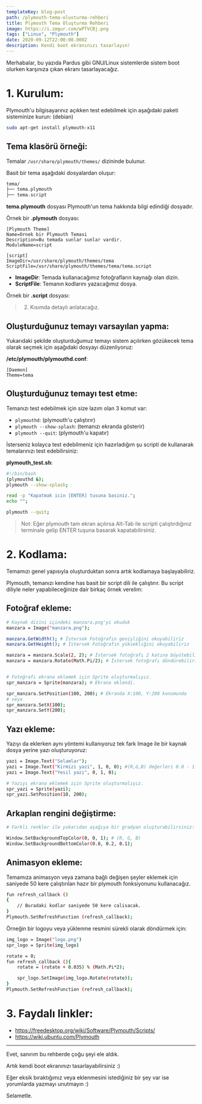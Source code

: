 ```yaml
---
templateKey: blog-post
path: /plymouth-tema-olusturma-rehberi
title: Plymouth Tema Oluşturma Rehberi
image: https://i.imgur.com/wPTVCBj.png
tags: ["Linux", "Plymouth"]
date: 2020-09-12T22:00:00.000Z
description: Kendi boot ekranınızı tasarlayın!
---
```

Merhabalar, bu yazıda Pardus gibi GNU/Linux sistemlerde sistem boot olurken karşınıza çıkan ekranı tasarlayacağız.

# 1. Kurulum:
Plymouth'u bilgisayarınız açıkken test edebilmek için aşağıdaki paketi sisteminize kurun: (debian)

```bash
sudo apt-get install plymouth-x11
```

## Tema klasörü örneği:
Temalar `/usr/share/plymouth/themes/` dizininde bulunur.

Basit bir tema aşağıdaki dosyalardan oluşur:
```bash
tema/
├── tema.plymouth
├── tema.script
```
**tema.plymouth** dosyası Plymouth'un tema hakkında bilgi edindiği dosyadır.

Örnek bir **.plymouth** dosyası:
```
[Plymouth Theme]
Name=Ornek bir Plymouth Temasi
Description=Bu temada sunlar sunlar vardir.
ModuleName=script

[script]
ImageDir=/usr/share/plymouth/themes/tema
ScriptFile=/usr/share/plymouth/themes/tema/tema.script
```
- **ImageDir**: Temada kullanacağımız fotoğrafların kaynağı olan dizin.
- **ScriptFile**: Temanın kodlarını yazacağımız dosya.

Örnek bir **.script** dosyası:
> 2. Kısımda detaylı anlatacağız.

## Oluşturduğunuz temayı varsayılan yapma:
Yukarıdaki şekilde oluşturduğumuz temayı sistem açılırken gözükecek tema olarak seçmek için aşağıdaki dosyayı düzenliyoruz:

**/etc/plymouth/plymouthd.conf**:
```
[Daemon]
Theme=tema
```

## Oluşturduğunuz temayı test etme:
Temanızı test edebilmek için size lazım olan 3 komut var:
- `plymouthd`: (plymouth'u çalıştırır)
- `plymouth --show-splash`: (temanızı ekranda gösterir)
- `plymouth --quit`: (plymouth'u kapatır)

İsterseniz kolayca test edebilmeniz için hazırladığım şu scripti de kullanarak temalarınızı test edebilirsiniz:

**plymouth_test.sh**:
```bash
#!/bin/bash
(plymouthd &);
plymouth --show-splash;

read -p "Kapatmak icin [ENTER] tusuna basiniz.";
echo "";

plymouth --quit;
```

> Not: Eğer plymouth tam ekran açılırsa Alt-Tab ile scripti çalıştırdığınız terminale gelip ENTER tuşuna basarak kapatabilirsiniz.

# 2. Kodlama:
Temamızı genel yapısıyla oluşturduktan sonra artık kodlamaya başlayabiliriz.

Plymouth, temanızı kendine has basit bir script dili ile çalıştırır. Bu script diliyle neler yapabileceğinize dair birkaç örnek verelim:

## Fotoğraf ekleme:
```bash
# Kaynak dizini içindeki manzara.png'yi okuduk
manzara = Image("manzara.png");

manzara.GetWidth(); # İstersek Fotoğrafın genişliğini okuyabiliriz
manzara.GetHeight(); # İstersek Fotoğrafın yüksekliğini okuyabiliriz

manzara = manzara.Scale(2, 2); # İstersek fotoğrafı 2 katına büyütebiliriz.
manzara = manzara.Rotate(Math.Pi/2); # İstersek fotoğrafı döndürebiliriz (radyan cinsinden değer)


# Fotoğrafı ekrana eklemek için Sprite oluşturmalıyız.
spr_manzara = Sprite(manzara); # Ekrana eklendi.

spr_manzara.SetPosition(100, 200); # Ekranda X:100, Y:200 konumunda
# veya
spr_manzara.SetX(100);
spr_manzara.SetY(200);
```

## Yazı ekleme:
Yazıyı da eklerken aynı yöntemi kullanıyoruz tek fark Image ile bir kaynak dosya yerine yazı oluşturuyoruz:
```bash
yazi = Image.Text("Selamlar");
yazi = Image.Text("Kirmizi yazi", 1, 0, 0); #(R,G,B) değerleri 0.0 - 1.0 arası.
yazi = Image.Text("Yesil yazi", 0, 1, 0);

# Yazıyı ekrana eklemek için Sprite oluşturmalıyız.
spr_yazi = Sprite(yazi);
spr_yazi.SetPosition(10, 200);
```

## Arkaplan rengini değiştirme:
```bash
# Farkli renkler ile yukarıdan aşağıya bir gradyan oluşturabilirsiniz:

Window.SetBackgroundTopColor(0, 0, 1); # (R, G, B)
Window.SetBackgroundBottomColor(0.8, 0.2, 0.1);
```

## Animasyon ekleme:
Temamıza animasyon veya zamana bağlı değişen şeyler eklemek için saniyede 50 kere çalıştırılan hazır bir plymouth fonksiyonunu kullanacağız.
```bash
fun refresh_callback ()
{
    // Buradaki kodlar saniyede 50 kere calisacak.
}
Plymouth.SetRefreshFunction (refresh_callback);
```

Örneğin bir logoyu veya yüklenme resmini sürekli olarak döndürmek için:
```bash
img_logo = Image("logo.png")
spr_logo = Sprite(img_logo)

rotate = 0;
fun refresh_callback (){
    rotate = (rotate + 0.035) % (Math.Pi*2);

    spr_logo.SetImage(img_logo.Rotate(rotate));
}
Plymouth.SetRefreshFunction (refresh_callback);
```

# 3. Faydalı linkler:

- https://freedesktop.org/wiki/Software/Plymouth/Scripts/
- https://wiki.ubuntu.com/Plymouth
---

Evet, sanırım bu rehberde çoğu şeyi ele aldık.

Artık kendi boot ekranınızı tasarlayabilirsiniz :)

Eğer eksik bıraktığımız veya eklenmesini istediğiniz bir şey var ise yorumlarda yazmayı unutmayın :)

Selametle.